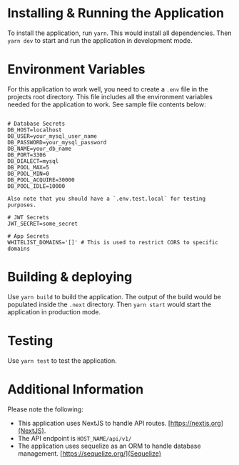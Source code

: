 
# Installing & Running the Application

To install the application, run `yarn`. This would install all dependencies. Then `yarn dev` to start and run the application in development mode.

# Environment Variables

For this application to work well, you need to create a `.env` file in the projects root directory. This file includes all the environment variables needed for the application to work. See sample file contents below:

```.env

# Database Secrets
DB_HOST=localhost
DB_USER=your_mysql_user_name
DB_PASSWORD=your_mysql_password
DB_NAME=your_db_name
DB_PORT=3306
DB_DIALECT=mysql
DB_POOL_MAX=5
DB_POOL_MIN=0
DB_POOL_ACQUIRE=30000
DB_POOL_IDLE=10000

Also note that you should have a `.env.test.local` for testing purposes.

# JWT Secrets
JWT_SECRET=some_secret

# App Secrets
WHITELIST_DOMAINS='[]' # This is used to restrict CORS to specific domains

```

# Building & deploying

Use `yarn build` to build the application. The output of the build would be populated inside the `.next` directory. Then `yarn start` would start the application in production mode.

# Testing

Use `yarn test` to test the application.

# Additional Information

Please note the following:

- This application uses NextJS to handle API routes. [https://nextjs.org](NextJS).
- The API endpoint is `HOST_NAME/api/v1/`
- The application uses sequelize as an ORM to handle database management. [https://sequelize.org/](Sequelize)
